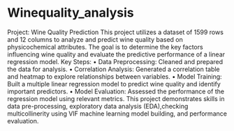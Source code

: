 # Winequality_analysis
Project: Wine Quality Prediction
This project utilizes a dataset of 1599 rows and 12 columns to analyze and predict wine quality based on physicochemical attributes. The goal is to determine the key factors influencing wine quality and evaluate the predictive performance of a linear regression model.
Key Steps:
•	Data Preprocessing: Cleaned and prepared the data for analysis.
•	Correlation Analysis: Generated a correlation table and heatmap to explore relationships between variables.
•	Model Training: Built a multiple linear regression model to predict wine quality and identify important predictors.
•	Model Evaluation: Assessed the performance of the regression model using relevant metrics.
This project demonstrates skills in data pre-processing, exploratory data analysis (EDA),checking multicollinerity using VIF machine learning model building, and performance evaluation.
